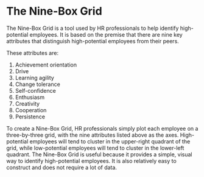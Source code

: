 # The Nine-Box Grid

The Nine-Box Grid is a tool used by HR professionals to help identify high-potential employees. It is based on the premise that there are nine key attributes that distinguish high-potential employees from their peers.

These attributes are:

1. Achievement orientation
2. Drive
3. Learning agility
4. Change tolerance
5. Self-confidence
6. Enthusiasm
7. Creativity
8. Cooperation
9. Persistence

To create a Nine-Box Grid, HR professionals simply plot each employee on a three-by-three grid, with the nine attributes listed above as the axes. High-potential employees will tend to cluster in the upper-right quadrant of the grid, while low-potential employees will tend to cluster in the lower-left quadrant. The Nine-Box Grid is useful because it provides a simple, visual way to identify high-potential employees. It is also relatively easy to construct and does not require a lot of data.
